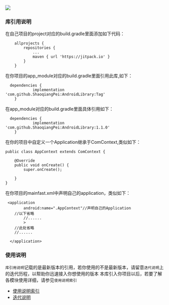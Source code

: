 
[![](https://jitpack.io/v/ShaoqiangPei/AndroidLibrary.svg)](https://jitpack.io/#ShaoqiangPei/AndroidLibrary)

### 库引用说明
在自己项目的project对应的build.gradle里面添加如下代码：
```
	allprojects {
		repositories {
			...
			maven { url 'https://jitpack.io' }
		}
	}
```
在你项目的app_module对应的build.gradle里面引用此库,如下：
```
  dependencies {
	        implementation 'com.github.ShaoqiangPei:AndroidLibrary:Tag'
	}
```
在app_module对应的build.gradle里面具体引用如下：
```
  dependencies {
	        implementation 'com.github.ShaoqiangPei:AndroidLibrary:1.1.0'
	}
```
在你的项目中自定义一个Application继承于ComContext,类似如下：
```
public class AppContext extends ComContext {

    @Override
    public void onCreate() {
        super.onCreate();

    }
}
```
在你项目的mainfast.xml中声明自己的application，类似如下：
```
 <application
        android:name=".AppContext"//声明自己的Application
	//以下省略
        //......
        >
    //此处省略
    //......

  </application>
```
### 使用说明
`库引用说明`记载的是最新版本的引用，若你使用的不是最新版本，请留意`迭代说明`上的迭代历程，以帮助你迅速接入你想使用的版本
本库引入你项目以后，若要了解各模块使用详细，请参见`使用说明索引`
- [使用说明索引](https://github.com/ShaoqiangPei/AndroidLibrary/blob/master/course/%E4%BD%BF%E7%94%A8%E8%AF%B4%E6%98%8E%E7%B4%A2%E5%BC%95.md)  
- [迭代说明](https://github.com/ShaoqiangPei/AndroidLibrary/blob/master/course/%E8%BF%AD%E4%BB%A3%E8%AF%B4%E6%98%8E.md)  











